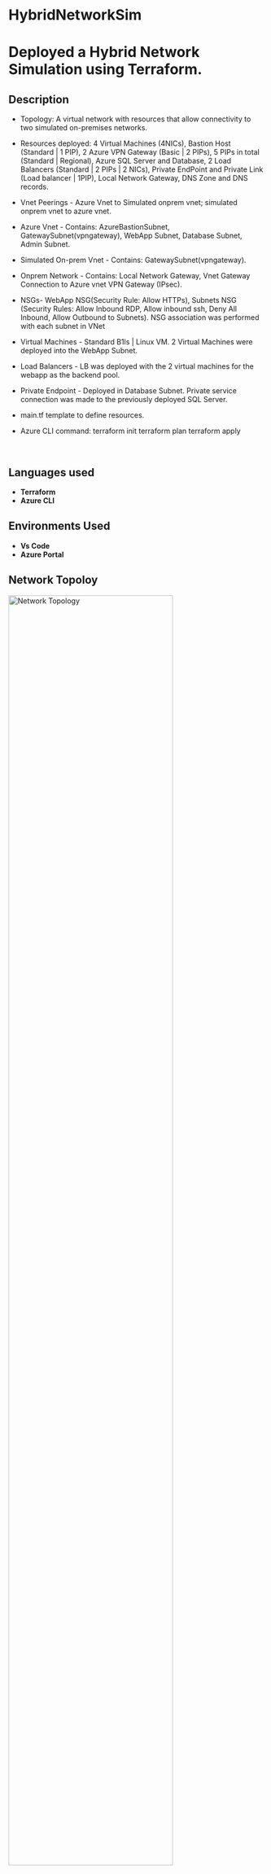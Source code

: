 # HybridNetworkSim

<h1>Deployed a Hybrid Network Simulation using Terraform.</h1>



<h2>Description</h2>

-  Topology: A  virtual network with resources that allow connectivity to two simulated on-premises networks.
-  Resources deployed:  4 Virtual Machines (4NICs), Bastion Host (Standard | 1 PIP), 2 Azure VPN Gateway (Basic | 2 PIPs), 
   5 PIPs  in total (Standard | Regional), Azure SQL Server  and Database, 2 Load Balancers (Standard | 2 PIPs | 2 NICs),
   Private EndPoint and Private Link (Load balancer | 1PIP), Local Network Gateway, DNS Zone and DNS records.
-  Vnet Peerings - Azure Vnet to Simulated onprem vnet; simulated onprem vnet to azure vnet.
-  Azure Vnet - Contains: AzureBastionSubnet, GatewaySubnet(vpngateway), WebApp Subnet, Database Subnet, Admin Subnet. 
-  Simulated On-prem Vnet - Contains: GatewaySubnet(vpngateway).
-  Onprem Network - Contains: Local Network Gateway, Vnet Gateway Connection to Azure vnet VPN Gateway (IPsec).
-  NSGs- WebApp NSG(Security Rule: Allow HTTPs), Subnets NSG (Security Rules: Allow Inbound RDP, Allow inbound ssh, Deny All Inbound, Allow Outbound to Subnets). NSG association was 
   performed with each subnet in VNet
-  Virtual Machines - Standard B1ls | Linux VM. 2 Virtual Machines were deployed into the WebApp Subnet.
-  Load Balancers - LB was deployed with the 2 virtual machines for the webapp as the backend pool.
-  Private Endpoint - Deployed in Database Subnet. Private service connection was made to the previously deployed SQL Server.

-  main.tf template to define resources. 

-  Azure CLI command:
 terraform init
 terraform plan
 terraform apply 
 <br />


<h2>Languages used</h2>

- <b>Terraform</b> 
- <b>Azure CLI</b>


<h2>Environments Used </h2>

- <b>Vs Code</b>
- <b>Azure Portal</b> 

<h2>Network Topoloy </h2>

<img src="https://imgur.com/FaHnTho" height="80%" width="80%" alt="Network Topology"/>
<br />



